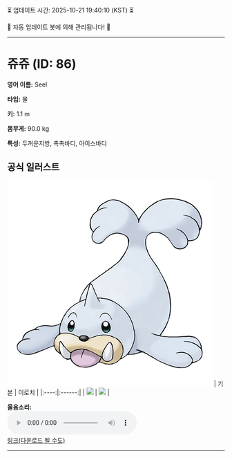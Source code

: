 
⏳ 업데이트 시간: 2025-10-21 19:40:10 (KST) ⏳

🤖 자동 업데이트 봇에 의해 관리됩니다! 🤖

---

# 쥬쥬 (ID: 86)
**영어 이름:** Seel

**타입:** 물

**키:** 1.1 m

**몸무게:** 90.0 kg

**특성:** 두꺼운지방, 촉촉바디, 아이스바디

## 공식 일러스트
![](https://raw.githubusercontent.com/PokeAPI/sprites/master/sprites/pokemon/other/official-artwork/86.png)
| 기본 | 이로치 |
|:----:|:------:|
| <img src="http://play.pokemonshowdown.com/sprites/ani/seel.gif" width="200"> | <img src="http://play.pokemonshowdown.com/sprites/ani-shiny/seel.gif" width="200"> |

**울음소리:**<br><audio controls src="https://raw.githubusercontent.com/PokeAPI/cries/main/cries/pokemon/latest/86.ogg"></audio><br> [링크(다운로드 될 수도)](https://raw.githubusercontent.com/PokeAPI/cries/main/cries/pokemon/latest/86.ogg)


---

